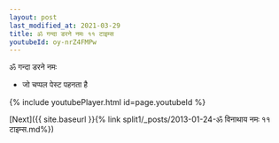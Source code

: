 ```yaml
---
layout: post
last_modified_at: 2021-03-29
title: ॐ गन्दा डरने नमः ११ टाइम्स
youtubeId: oy-nrZ4FMPw
---
```

 
 
 ॐ गन्दा डरने नमः  
 
 -  जो चप्पल पेस्ट पहनता है 
 
  
 
  
 
 
 
 
 
 


{% include youtubePlayer.html id=page.youtubeId %}
 
[Next]({{ site.baseurl }}{% link  split1/_posts/2013-01-24-ॐ विनाथाय नमः ११ टाइम्स.md%})
 
